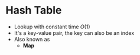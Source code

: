 # Hash Table

- Lookup with constant time $O(1)$
- It's a key-value pair, the key can also be an index
- Also known as
  - **Map**
